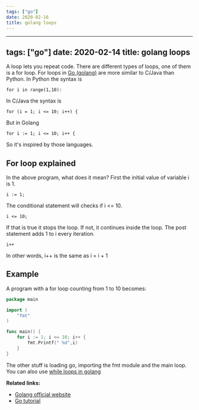 ```yaml
---
tags: ["go"]
date: 2020-02-16
title: golang loops
---
```

---
tags: ["go"]
date: 2020-02-14
title: golang loops
---
A loop lets you repeat code. There are different types of loops, one of them is a for loop. For loops in <a href="https://golang.org/">Go (golang)</a> are more similar to C/Java than Python. In Python the syntax is

    for i in range(1,10):

In C/Java the syntax is

    for (i = 1; i <= 10; i++) {

But in Golang

    for i := 1; i <= 10; i++ {

So it's inspired by those languages. 

## For loop explained

In the above program, what does it mean?
First the initial value of variable i is 1.

    i := 1;

The conditional statement will checks if i <= 10.

    i <= 10;

If that is true it stops the loop. If not, it continues inside the loop.
The post statement adds 1 to i every iteration.

    i++

In other words, i++ is the same as i = i + 1

## Example

A program with a for loop counting from 1 to 10 becomes:

```go
package main

import (  
    "fmt"
)

func main() {  
    for i := 1; i <= 10; i++ {
        fmt.Printf(" %d",i)
    }
}
```

The other stuff is loading go, importing the fmt module and the main loop.
You can also use <a href="https://golangr.com/while/">while loops in golang</a>

**Related links:**
* <a href="https://golang.org/">Golang official website</a> 
* <a href="https://golangr.com/">Go tutorial</a>


